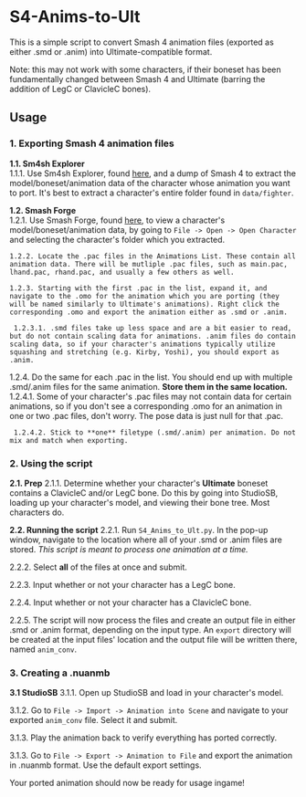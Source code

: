 # S4-Anims-to-Ult

This is a simple script to convert Smash 4 animation files (exported as either .smd or .anim) into Ultimate-compatible format.

Note: this may not work with some characters, if their boneset has been fundamentally changed between Smash 4 and Ultimate (barring the addition of LegC or ClavicleC bones).

## Usage
### 1. Exporting Smash 4 animation files
**1.1. Sm4sh Explorer**  
    1.1.1. Use Sm4sh Explorer, found [here](https://github.com/Deinonychus71/Sm4shExplorer), and a dump of Smash 4 to extract the model/boneset/animation data of the character whose animation you want to port. It's best to extract a character's entire folder found in `data/fighter`.

**1.2. Smash Forge**  
    1.2.1. Use Smash Forge, found [here](https://github.com/jam1garner/Smash-Forge), to view a character's model/boneset/animation data, by going to `File -> Open -> Open Character` and selecting the character's folder which you extracted.  
 
    1.2.2. Locate the .pac files in the Animations List. These contain all animation data. There will be mutliple .pac files, such as main.pac, lhand.pac, rhand.pac, and usually a few others as well.
 
    1.2.3. Starting with the first .pac in the list, expand it, and navigate to the .omo for the animation which you are porting (they will be named similarly to Ultimate's animations). Right click the corresponding .omo and export the animation either as .smd or .anim.
 
     1.2.3.1. .smd files take up less space and are a bit easier to read, but do not contain scaling data for animations. .anim files do contain scaling data, so if your character's animations typically utilize squashing and stretching (e.g. Kirby, Yoshi), you should export as .anim.
 
   1.2.4. Do the same for each .pac in the list. You should end up with multiple .smd/.anim files for the same animation. **Store them in the same location.**
     1.2.4.1. Some of your character's .pac files may not contain data for certain animations, so if you don't see a corresponding .omo for an animation in one or two .pac files, don't worry. The pose data is just null for that .pac.
 
     1.2.4.2. Stick to **one** filetype (.smd/.anim) per animation. Do not mix and match when exporting.
 
### 2. Using the script
**2.1. Prep**
   2.1.1. Determine whether your character's **Ultimate** boneset contains a ClavicleC and/or LegC bone. Do this by going into StudioSB, loading up your character's model, and viewing their bone tree. Most characters do.

**2.2. Running the script**
   2.2.1. Run `S4_Anims_to_Ult.py`. In the pop-up window, navigate to the location where all of your .smd or .anim files are stored. *This script is meant to process one animation at a time.*

   2.2.2. Select **all** of the files at once and submit.

   2.2.3. Input whether or not your character has a LegC bone.

   2.2.4. Input whether or not your character has a ClavicleC bone.

   2.2.5. The script will now process the files and create an output file in either .smd or .anim format, depending on the input type. An `export` directory will be created at the input files' location and the output file will be written there, named `anim_conv`.
### 3. Creating a .nuanmb
**3.1 StudioSB**
   3.1.1. Open up StudioSB and load in your character's model.

   3.1.2. Go to `File -> Import -> Animation into Scene` and navigate to your exported `anim_conv` file. Select it and submit.

   3.1.3. Play the animation back to verify everything has ported correctly.

   3.1.3. Go to `File -> Export -> Animation to File` and export the animation in .nuanmb format. Use the default export settings.

Your ported animation should now be ready for usage ingame!
